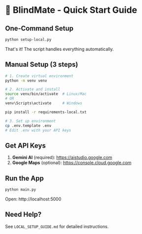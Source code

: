 # 🚀 BlindMate - Quick Start Guide

## One-Command Setup

```bash
python setup-local.py
```

That's it! The script handles everything automatically.

## Manual Setup (3 steps)

```bash
# 1. Create virtual environment
python -m venv venv

# 2. Activate and install
source venv/bin/activate  # Linux/Mac
# OR
venv\Scripts\activate     # Windows

pip install -r requirements-local.txt

# 3. Set up environment
cp .env.template .env
# Edit .env with your API keys
```

## Get API Keys

1. **Gemini AI** (required): https://aistudio.google.com
2. **Google Maps** (optional): https://console.cloud.google.com

## Run the App

```bash
python main.py
```

Open: http://localhost:5000

## Need Help?

See `LOCAL_SETUP_GUIDE.md` for detailed instructions.